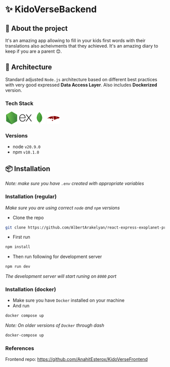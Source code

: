 # ✨ KidoVerseBackend

## 📖 About the project
It's an amazing app allowing to fill in your kids first words with their translations also acheivments that they achieved. It's an amazing diary to keep if you are a parent 😊.

## 🏰 Architecture
Standard adjusted `Node.js` architecture based on different best practices with very good expressed **Data Access Layer**. Also includes **Dockerized** version.

### Tech Stack

<div>
  <img src="https://github.com/devicons/devicon/blob/master/icons/nodejs/nodejs-original.svg" title="Nodejs" alt="Nodejs" width="40" height="40"/>
  <img src="https://github.com/devicons/devicon/blob/master/icons/express/express-original.svg" title="Express" alt="Express" width="40" height="40"/>
  <img src="https://github.com/devicons/devicon/blob/master/icons/mongodb/mongodb-original.svg" title="MongoDB" alt="MongoDB" width="40" height="40"/>
  <img src="https://raw.githubusercontent.com/github/explore/80688e429a7d4ef2fca1e82350fe8e3517d3494d/topics/mongoose/mongoose.png" title="Mongoose" alt="Mongoose" width="40" height="40"/>
</div>

### Versions
- node `v20.9.0`
- npm `v10.1.0`

## 📦 Installation
_Note: make sure you have `.env` created with appropriate variables_

### Installation (regular)
_Make sure you are using correct `node` and `npm` versions_
- Clone the repo
```bash
git clone https://github.com/AlbertArakelyan/react-express-exoplanet-project.git
```
- First run
```bash
npm install
```
- Then run following for development server
```bash
npm run dev
```
_The development server will start runing on `8000` port_

### Installation (docker)
- Make sure you have `Docker` installed on your machine
- And run
```bash
docker compose up
```
_Note: On older versions of `Docker` through dash_
```bash
docker-compose up
```

### References
Frontend repo: https://github.com/AnahitEsterox/KidoVerseFrontend
